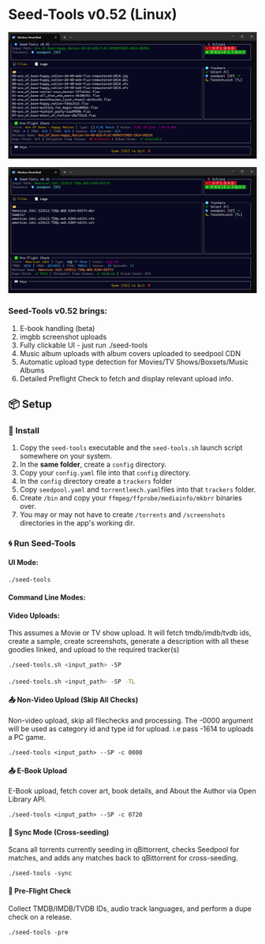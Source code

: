 # Seed-Tools v0.52 (Linux)

![Screenshot](images/seed-toolsv0.42.png)

![Screenshot](images/seed-toolsv0.42b.png)

### Seed-Tools v0.52 brings:

1. E-book handling (beta)
1. imgbb screenshot uploads
1. Fully clickable UI - just run ./seed-tools
1. Music album uploads with album covers uploaded to seedpool CDN
1. Automatic upload type detection for Movies/TV Shows/Boxsets/Music Albums
1. Detailed Preflight Check to fetch and display relevant upload info.

## 📦 Setup

### 🔧 Install

1. Copy the `seed-tools` executable and the `seed-tools.sh` launch script somewhere on your system.
2. In the **same folder**, create a `config` directory.
3. Copy your `config.yaml` file into that `config` directory.
4. In the `config` directory create a `trackers` folder
5. Copy `seedpool.yaml` and `torrentleech.yaml`files into that `trackers` folder.
6. Create `/bin` and copy your `ffmpeg/ffprobe/mediainfo/mkbrr` binaries over.
7. You may or may not have to create `/torrents` and `/screenshots` directories in the app's working dir.

### 🌀 Run Seed-Tools

#### UI Mode:
```
./seed-tools
```

#### Command Line Modes:

#### Video Uploads:
This assumes a Movie or TV show upload. It will fetch tmdb/imdb/tvdb ids, create a sample, create screenshots, generate a description with all these goodies linked, and upload to the required tracker(s) 
```bash
./seed-tools.sh <input_path> -SP

./seed-tools.sh <input_path> -SP -TL
```
#### 📤 Non-Video Upload (Skip All Checks)
Non-video upload, skip all filechecks and processing. The -0000 argument will be used as category id and type id for upload. i.e pass -1614 to uploads a PC game.
```
./seed-tools <input_path> --SP -c 0000
```

#### 📤 E-Book Upload
E-Book upload, fetch cover art, book details, and About the Author via Open Library API.
```
./seed-tools <input_path> --SP -c 0720
```

#### 🔄 Sync Mode (Cross-seeding)
Scans all torrents currently seeding in qBittorrent, checks Seedpool for matches, and adds any matches back to qBittorrent for cross-seeding.
```
./seed-tools -sync
```

#### 🔄 Pre-Flight Check
Collect TMDB/IMDB/TVDB IDs, audio track languages, and perform a dupe check on a release.
```
./seed-tools -pre